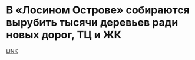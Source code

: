 # В «Лосином Острове» собираются вырубить тысячи деревьев ради новых дорог, ТЦ и ЖК



[LINK](https://varlamov.ru/3454336.html)